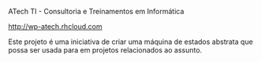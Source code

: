 ATech TI - Consultoria e Treinamentos em Informática

http://wp-atech.rhcloud.com

Este projeto é uma iniciativa de criar uma máquina de estados
abstrata que possa ser usada para em projetos relacionados ao
assunto.
